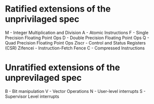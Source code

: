 # Ratified extensions of the unprivilaged spec
M - Integer Multiplication and Division
A - Atomic Instructions
F - Single Precision Floating Point Ops
D - Double Precision Floating Point Ops
Q - Quad Precision Floating Point Ops
Ziscr - Control and Status Registers (CSR)
Zifencei - Instruction-Fetch Fence
C - Compressed Instructions

# Unratified extensions of the unprevilaged spec
B - Bit manipulation
V - Vector Operations
N - User-level interrupts
S - Supervisor Level interrupts
